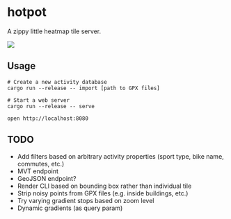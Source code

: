 # hotpot

A zippy little heatmap tile server.

![](https://user-images.githubusercontent.com/188935/273125894-7f76eabb-585b-405d-af16-a93df2d85cb4.png)

## Usage

```
# Create a new activity database
cargo run --release -- import [path to GPX files]

# Start a web server
cargo run --release -- serve

open http://localhost:8080
```

## TODO

- Add filters based on arbitrary activity properties (sport type, bike name, commutes, etc.)
- MVT endpoint
- GeoJSON endpoint?
- Render CLI based on bounding box rather than individual tile
- Strip noisy points from GPX files (e.g. inside buildings, etc.)
- Try varying gradient stops based on zoom level
- Dynamic gradients (as query param)
